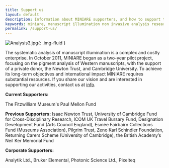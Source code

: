 ```yaml
---
title: Support us
layout: default
description: Information about MINIARE supporters, and how to support the project.
keywords: miniare, manuscript illumination non invasive analysis research and expertise, support
permalink: /support-us/
---
```


![Analysis3.jpg]({{site.baseurl}}/images/Analysis3.jpg){: .img-fluid }


The systematic analysis of manuscript illumination is a complex and costly enterprise. In October 2011, MINIARE began as
a two-year pilot project, focusing on the pigment analysis of Western manuscripts, with the support of a private donor,
the Newton Trust, and Cambridge University. To achieve its long-term objectives and international impact MINIARE requires
substantial resources. If you share our vision and are interested in supporting our activities, contact us at
[info](mailto:info@miniare.org).

**Current Supporters:**

The Fitzwilliam Museum's Paul Mellon Fund

**Previous Supporters:**
Isaac Newton Trust, University of Cambridge Fund for Cross-Disciplinary Research, ICOM UK Travel Bursary Fund, Designation Development Fund (Arts Council England), Esmée Fairbairn Collections Fund (Museums Association), Pilgrim Trust, Zeno Karl Schindler Foundation, Returning Carers Scheme (University of Cambridge), the British Academy’s Neil Ker Memorial Fund

**Corporate Supporters:**

Analytik Ltd., Bruker Elemental, Photonic Science Ltd., Pixelteq
